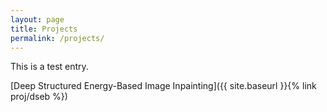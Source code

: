 ```yaml
---
layout: page
title: Projects
permalink: /projects/
---
```


This is a test entry.

[Deep Structured Energy-Based Image Inpainting]({{ site.baseurl }}{% link proj/dseb %})
